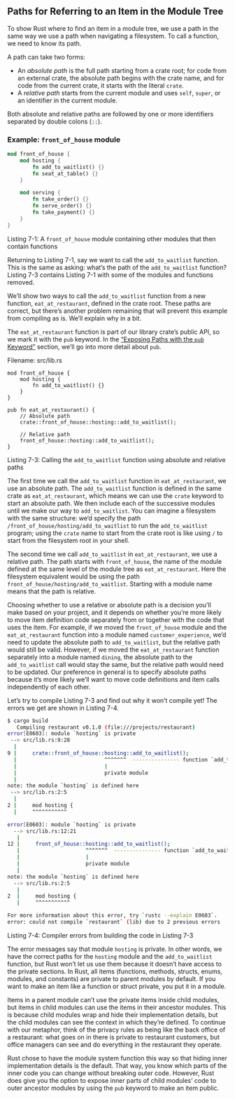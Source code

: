 ## Paths for Referring to an Item in the Module Tree

To show Rust where to find an item in a module tree, we use a path in the same way we use a path when navigating a filesystem. To call a function, we need to know its path.

A path can take two forms:

* An *absolute path* is the full path starting from a crate root; for code from an external crate, the absolute path begins with the crate name, and for code from the current crate, it starts with the literal `crate`.
* A *relative path* starts from the current module and uses `self`, `super`, or an identifier in the current module.

Both absolute and relative paths are followed by one or more identifiers separated by double colons (`::`).

### Example: `front_of_house` module

```rust
mod front_of_house {
    mod hosting {
        fn add_to_waitlist() {}
        fn seat_at_table() {}
    }

    mod serving {
        fn take_order() {}
        fn serve_order() {}
        fn take_payment() {}
    }
}
```

<span class="caption">Listing 7-1: A `front_of_house` module containing other modules that then contain functions</span>

Returning to Listing 7-1, say we want to call the `add_to_waitlist` function. This is the same as asking: what’s the path of the `add_to_waitlist` function? Listing 7-3 contains Listing 7-1 with some of the modules and functions removed.

We’ll show two ways to call the `add_to_waitlist` function from a new function, `eat_at_restaurant`, defined in the crate root. These paths are correct, but there’s another problem remaining that will prevent this example from compiling as is. We’ll explain why in a bit.

The `eat_at_restaurant` function is part of our library crate’s public API, so we mark it with the `pub` keyword. In the [“Exposing Paths with the `pub` Keyword”](https://doc.rust-lang.org/book/ch07-03-paths-for-referring-to-an-item-in-the-module-tree.html#exposing-paths-with-the-pub-keyword) section, we’ll go into more detail about `pub`.

<span class="filename">Filename: src/lib.rs</span>

```rust,ignore,does_not_compile
mod front_of_house {
    mod hosting {
        fn add_to_waitlist() {}
    }
}

pub fn eat_at_restaurant() {
    // Absolute path
    crate::front_of_house::hosting::add_to_waitlist();

    // Relative path
    front_of_house::hosting::add_to_waitlist();
}
```

<span class="caption">Listing 7-3: Calling the `add_to_waitlist` function using absolute and relative paths</span>

The first time we call the `add_to_waitlist` function in `eat_at_restaurant`,
we use an absolute path. The `add_to_waitlist` function is defined in the same
crate as `eat_at_restaurant`, which means we can use the `crate` keyword to
start an absolute path. We then include each of the successive modules until we
make our way to `add_to_waitlist`. You can imagine a filesystem with the same
structure: we’d specify the path `/front_of_house/hosting/add_to_waitlist` to
run the `add_to_waitlist` program; using the `crate` name to start from the
crate root is like using `/` to start from the filesystem root in your shell.

The second time we call `add_to_waitlist` in `eat_at_restaurant`, we use a
relative path. The path starts with `front_of_house`, the name of the module
defined at the same level of the module tree as `eat_at_restaurant`. Here the
filesystem equivalent would be using the path
`front_of_house/hosting/add_to_waitlist`. Starting with a module name means
that the path is relative.

Choosing whether to use a relative or absolute path is a decision you’ll make
based on your project, and it depends on whether you’re more likely to move
item definition code separately from or together with the code that uses the
item. For example, if we moved the `front_of_house` module and the
`eat_at_restaurant` function into a module named `customer_experience`, we’d
need to update the absolute path to `add_to_waitlist`, but the relative path
would still be valid. However, if we moved the `eat_at_restaurant` function
separately into a module named `dining`, the absolute path to the
`add_to_waitlist` call would stay the same, but the relative path would need to
be updated. Our preference in general is to specify absolute paths because it’s
more likely we’ll want to move code definitions and item calls independently of
each other.

Let’s try to compile Listing 7-3 and find out why it won’t compile yet! The
errors we get are shown in Listing 7-4.

```sh
$ cargo build
   Compiling restaurant v0.1.0 (file:///projects/restaurant)
error[E0603]: module `hosting` is private
 --> src/lib.rs:9:28
  |
9 |     crate::front_of_house::hosting::add_to_waitlist();
  |                            ^^^^^^^  --------------- function `add_to_waitlist` is not publicly re-exported
  |                            |
  |                            private module
  |
note: the module `hosting` is defined here
 --> src/lib.rs:2:5
  |
2 |     mod hosting {
  |     ^^^^^^^^^^^

error[E0603]: module `hosting` is private
  --> src/lib.rs:12:21
   |
12 |     front_of_house::hosting::add_to_waitlist();
   |                     ^^^^^^^  --------------- function `add_to_waitlist` is not publicly re-exported
   |                     |
   |                     private module
   |
note: the module `hosting` is defined here
  --> src/lib.rs:2:5
   |
2  |     mod hosting {
   |     ^^^^^^^^^^^

For more information about this error, try `rustc --explain E0603`.
error: could not compile `restaurant` (lib) due to 2 previous errors
```

<span class="caption">Listing 7-4: Compiler errors from building the code in Listing 7-3</span>

The error messages say that module `hosting` is private. In other words, we
have the correct paths for the `hosting` module and the `add_to_waitlist`
function, but Rust won’t let us use them because it doesn’t have access to the
private sections. In Rust, all items (functions, methods, structs, enums,
modules, and constants) are private to parent modules by default. If you want
to make an item like a function or struct private, you put it in a module.

Items in a parent module can’t use the private items inside child modules, but
items in child modules can use the items in their ancestor modules. This is
because child modules wrap and hide their implementation details, but the child
modules can see the context in which they’re defined. To continue with our
metaphor, think of the privacy rules as being like the back office of a
restaurant: what goes on in there is private to restaurant customers, but
office managers can see and do everything in the restaurant they operate.

Rust chose to have the module system function this way so that hiding inner
implementation details is the default. That way, you know which parts of the
inner code you can change without breaking outer code. However, Rust does give
you the option to expose inner parts of child modules’ code to outer ancestor
modules by using the `pub` keyword to make an item public.
